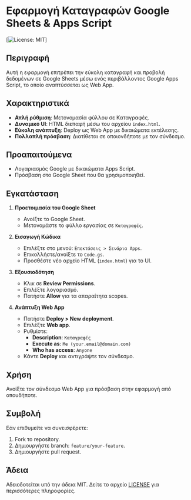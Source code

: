 # Εφαρμογή Καταγραφών Google Sheets & Apps Script

[![License: MIT](https://img.shields.io/badge/License-MIT-blue.svg)]

## Περιγραφή

Αυτή η εφαρμογή επιτρέπει την εύκολη καταγραφή και προβολή δεδομένων σε Google Sheets μέσω ενός περιβάλλοντος Google Apps Script, το οποίο αναπτύσσεται ως Web App.

## Χαρακτηριστικά

- **Απλή ρύθμιση**: Μετονομασία φύλλου σε Καταγραφές.
- **Δυναμικό UI**: HTML διεπαφή μέσω του αρχείου `index.html`.
- **Εύκολη ανάπτυξη**: Deploy ως Web App με δικαιώματα εκτέλεσης.
- **Πολλαπλή πρόσβαση**: Διατίθεται σε οποιονδήποτε με τον σύνδεσμο.

## Προαπαιτούμενα

- Λογαριασμός Google με δικαιώματα Apps Script.
- Πρόσβαση στο Google Sheet που θα χρησιμοποιηθεί.

## Εγκατάσταση

1. **Προετοιμασία του Google Sheet**
   - Ανοίξτε το Google Sheet.
   - Μετονομάστε το φύλλο εργασίας σε `Καταγραφές`.

2. **Εισαγωγή Κώδικα**
   - Επιλέξτε στο μενού: `Επεκτάσεις > Σενάρια Apps`.
   - Επικολλήστε/ανοίξτε το `Code.gs`.
   - Προσθέστε νέο αρχείο HTML (`index.html`) για το UI.

3. **Εξουσιοδότηση**
   - Κλικ σε **Review Permissions**.
   - Επιλέξτε λογαριασμό.
   - Πατήστε **Allow** για τα απαραίτητα scopes.

4. **Ανάπτυξη Web App**
   - Πατήστε **Deploy > New deployment**.
   - Επιλέξτε **Web app**.
   - Ρυθμίστε:
     - **Description**: `Καταγραφές`
     - **Execute as**: `Me (your.email@domain.com)`
     - **Who has access**: `Anyone`
   - Κάντε **Deploy** και αντιγράψτε τον σύνδεσμο.

## Χρήση

Ανοίξτε τον σύνδεσμο Web App για πρόσβαση στην εφαρμογή από οπουδήποτε.

## Συμβολή

Εάν επιθυμείτε να συνεισφέρετε:
1. Fork το repository.
2. Δημιουργήστε branch: `feature/your-feature`.
3. Δημιουργήστε pull request.

## Άδεια

Αδειοδοτείται υπό την άδεια MIT. Δείτε το αρχείο [LICENSE](LICENSE) για περισσότερες πληροφορίες.
